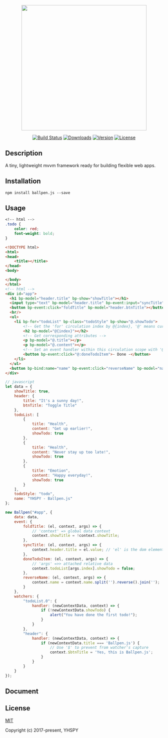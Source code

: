 <p align="center"><a href="#" target="_blank"><img width="400px" src="https://github.com/Becavalier/Ballpen.js/blob/master/art/art.png"></a></p>

<p align="center">
  <a href="https://circleci.com/gh/Becavalier/Ballpen.js/tree/master"><img src="https://img.shields.io/circleci/project/Becavalier/Ballpen.js/master.svg" alt="Build Status"></a>
  <a href="https://www.npmjs.com/package/ballpen.js"><img src="https://img.shields.io/npm/dt/ballpen.js.svg" alt="Downloads"></a>
  <a href="https://www.npmjs.com/package/ballpen.js"><img src="https://img.shields.io/npm/v/ballpen.js.svg" alt="Version"></a>
  <a href="https://www.npmjs.com/package/ballpen.js"><img src="https://img.shields.io/npm/l/ballpen.js.svg" alt="License"></a>
</p>

## Description
A tiny, lightweight mvvm framework ready for building flexible web apps.


## Installation

``` shell
npm install ballpen.js --save
```

## Usage

```css
<!-- html -->
.todo {
    color: red;
    font-weight: bold;
}
```

```html
<!DOCTYPE html>
<html>
<head>
    <title></title>
</head>
<body>

</body>
</html>
<!-- html -->
<div id="app">
  <h1 bp-model="header.title" bp-show="showTitle"></h1>
  <input type="text" bp-model="header.title" bp-event:input="syncTitle">
  <button bp-event:click="foldTitle" bp-model="header.btnTitle"></button>
  <br/>
  <ul>
    <li bp-for="todoList" bp-class="todoStyle" bp-show="@.showTodo">
        <!-- Get the 'for' circulation index by @{index}, '@' means current 'bp-for' context, '{}' means current circulation's inner attribute -->
        <h2 bp-model="@{index}"></h2>
        <!-- Get corresponding attributes -->
        <p bp-model="@.title"></p>
        <p bp-model="@.content"></p>
        <!-- Set an event handler within this circulation scope with '@:' -->
        <button bp-event:click="@:doneTodoItem">- Done -</button>
    </li>
  </ul>
  <button bp-bind:name="name" bp-event:click="reverseName" bp-model="name"></button>
</div>
```

```javascript
// javascript
let data = {
    showTitle: true,
    header: {
        title: "It's a sunny day!",
        btnTitle: "Toggle Title"
    },
    todoList: [
        {
            title: "Health",
            content: "Get up earlier!",
            showTodo: true
        },
        {
            title: "Health",
            content: "Never stay up too late!",
            showTodo: true
        },
        {
            title: "Emotion",
            content: "Happy everyday!",
            showTodo: true
        }
    ],
    todoStyle: "todo",
    name: "YHSPY - Ballpen.js"
};

new Ballpen("#app", {
    data: data,
    event: {
        foldTitle: (el, context, args) => {
            // 'context' => global data context
            context.showTitle = !context.showTitle;
        },
        syncTitle: (el, context, args) => {
            context.header.title = el.value; // 'el' is the dom element you bind with this method
        },
        doneTodoItem: (el, context, args) => {
            // 'args' =>> attached relative data
            context.todoList[args.index].showTodo = false;
        },
        reverseName: (el, context, args) => {
            context.name = context.name.split('').reverse().join('');
        }
    },
    watchers: {
        "todoList.0": {
            handler: (newContextData, context) => {
                if (!newContextData.showTodo) {
                    alert("You have done the first todo!");
                }
            }
        },
        "header": {
            handler: (newContextData, context) => {
                if (newContextData.title === 'Ballpen.js') {
                    // Use '$' to prevent from watcher's capture
                    context.$btnTitle = 'Yes, this is Ballpen.js';
                }
            }
        }
    }
});
```

## Document


## License

[MIT](http://opensource.org/licenses/MIT)

Copyright (c) 2017-present, YHSPY